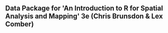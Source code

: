 ## Data Package for 'An Introduction to R for Spatial Analysis and Mapping' 3e (Chris Brunsdon & Lex Comber)
